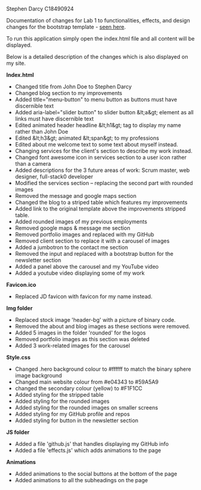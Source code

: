 Stephen Darcy C18490924

Documentation of changes for Lab 1 to functionalities, effects, and design changes for the bootstrap template - [seen here](https://themewagon.com/themes/johndoe-free-one-page-portfolio-website-template/).

To run this application simply open the index.html file and all content will be displayed.

Below is a detailed description of the changes which is also displayed on my site.

**Index.html**

- Changed title from John Doe to Stephen Darcy
- Changed blog section to my improvements
- Added title=&quot;menu-button&quot; to menu button as buttons must have discernible text
- Added aria-label=&quot;slider button&quot; to slider button \&lt;a\&gt; element as all links must have discernible text
- Edited animated header headline \&lt;h1\&gt; tag to display my name rather than John Doe
- Edited \&lt;h3\&gt; animated \&lt;span\&gt; to my professions
- Edited about me welcome text to some text about myself instead.
- Changing services for the client&#39;s section to describe my work instead.
- Changed font awesome icon in services section to a user icon rather than a camera
- Added descriptions for the 3 future areas of work: Scrum master, web designer, full-stack0 developer
- Modified the services section – replacing the second part with rounded images
- Removed the message and google maps section
- Changed the blog to a striped table which features my improvements
- Added link to the original template above the improvements stripped table.
- Added rounded images of my previous employments
- Removed google maps &amp; message me section
- Removed portfolio images and replaced with my GitHub
- Removed client section to replace it with a carousel of images
- Added a jumbotron to the contact me section
- Removed the input and replaced with a bootstrap button for the newsletter section
- Added a panel above the carousel and my YouTube video
- Added a youtube video displaying some of my work

**Favicon.ico**

- Replaced JD favicon with favicon for my name instead.

**Img folder**

- Replaced stock image &#39;header-bg&#39; with a picture of binary code.
- Removed the about and blog images as these sections were removed.
- Added 5 images in the folder &#39;rounded&#39; for the logos
- Removed portfolio images as this section was deleted
- Added 3 work-related images for the carousel

**Style.css**

- Changed .hero background colour to #ffffff to match the binary sphere image background
- Changed main website colour from #e04343 to #59A5A9
- changed the secondary colour (yellow) to #F1F1CC
- Added styling for the stripped table
- Added styling for the rounded images
- Added styling for the rounded images on smaller screens
- Added styling for my GitHub profile and repos
- Added styling for button in the newsletter section

**JS folder**

- Added a file &#39;github.js&#39; that handles displaying my GitHub info
- Added a file &#39;effects.js&#39; which adds animations to the page

**Animations**

- Added animations to the social buttons at the bottom of the page
- Added animations to all the subheadings on the page
